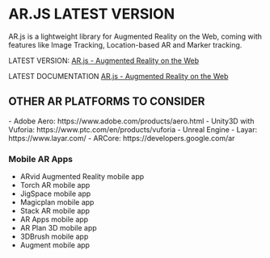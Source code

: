 <h1>AR.JS LATEST VERSION</H1>
AR.js is a lightweight library for Augmented Reality on the Web, coming with features like Image Tracking, Location-based AR and Marker tracking.

LATEST VERSION:
<a href="https://github.com/AR-js-org/AR.js">AR.js - Augmented Reality on the Web</a>

LATEST DOCUMENTATION
<a href="https://ar-js-org.github.io/AR.js-Docs/">AR.js - Augmented Reality on the Web</a>


<h2>OTHER AR PLATFORMS TO CONSIDER</H2>
- Adobe Aero: https://www.adobe.com/products/aero.html
- Unity3D with Vuforia: https://www.ptc.com/en/products/vuforia
- Unreal Engine
- Layar: https://www.layar.com/
- ARCore: https://developers.google.com/ar

<h3>Mobile AR Apps</h3>

- ARvid Augmented Reality mobile app
- Torch AR mobile app
- JigSpace mobile app
- Magicplan mobile app
- Stack AR mobile app
- AR Apps mobile app
- AR Plan 3D mobile app
- 3DBrush mobile app
- Augment mobile app
